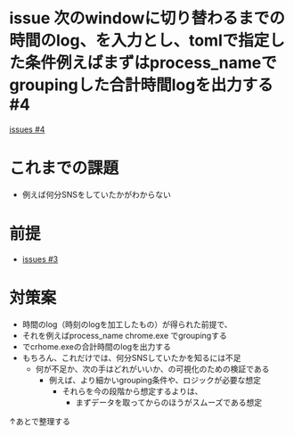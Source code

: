 # issue 次のwindowに切り替わるまでの時間のlog、を入力とし、tomlで指定した条件例えばまずはprocess_nameでgroupingした合計時間logを出力する #4
[issues #4](https://github.com/cat2151/cat-active-window-logger/issues/4)

# これまでの課題
- 例えば何分SNSをしていたかがわからない

# 前提
- [issues #3](https://github.com/cat2151/cat-active-window-logger/issues/3)

# 対策案
- 時間のlog（時刻のlogを加工したもの）が得られた前提で、
- それを例えばprocess_name chrome.exe でgroupingする
- でcrhome.exeの合計時間のlogを出力する
- もちろん、これだけでは、何分SNSしていたかを知るには不足
    - 何が不足か、次の手はどれがいいか、の可視化のための検証である
        - 例えば、より細かいgrouping条件や、ロジックが必要な想定
            - それらを今の段階から想定するよりは、
                - まずデータを取ってからのほうがスムーズである想定

↑あとで整理する



